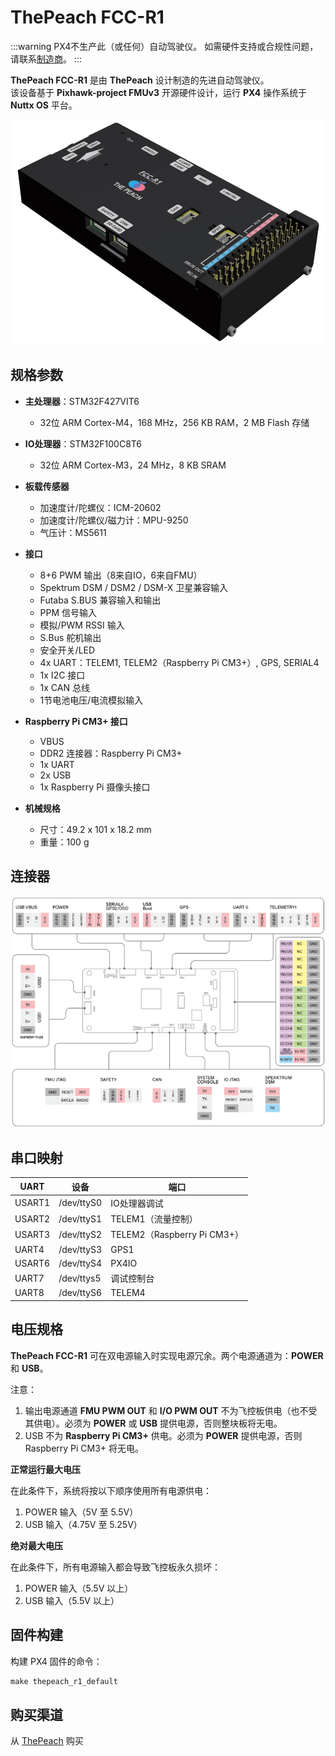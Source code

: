 # ThePeach FCC-R1

:::warning
PX4不生产此（或任何）自动驾驶仪。
如需硬件支持或合规性问题，请联系[制造商](https://thepeach.kr/)。
:::

**ThePeach FCC-R1** 是由 **ThePeach** 设计制造的先进自动驾驶仪。  
该设备基于 **Pixhawk-project FMUv3** 开源硬件设计，运行 **PX4** 操作系统于 **Nuttx OS** 平台。

![ThePeach_R1](../../assets/flight_controller/thepeach_r1/main.png)

## 规格参数

- **主处理器**：STM32F427VIT6  
  - 32位 ARM Cortex-M4，168 MHz，256 KB RAM，2 MB Flash 存储

- **IO处理器**：STM32F100C8T6  
  - 32位 ARM Cortex-M3，24 MHz，8 KB SRAM

- **板载传感器**  
  - 加速度计/陀螺仪：ICM-20602  
  - 加速度计/陀螺仪/磁力计：MPU-9250  
  - 气压计：MS5611

- **接口**  
  - 8+6 PWM 输出（8来自IO，6来自FMU）  
  - Spektrum DSM / DSM2 / DSM-X 卫星兼容输入  
  - Futaba S.BUS 兼容输入和输出  
  - PPM 信号输入  
  - 模拟/PWM RSSI 输入  
  - S.Bus 舵机输出  
  - 安全开关/LED  
  - 4x UART：TELEM1, TELEM2（Raspberry Pi CM3+）, GPS, SERIAL4  
  - 1x I2C 接口  
  - 1x CAN 总线  
  - 1节电池电压/电流模拟输入

- **Raspberry Pi CM3+ 接口**  
  - VBUS  
  - DDR2 连接器：Raspberry Pi CM3+  
  - 1x UART  
  - 2x USB  
  - 1x Raspberry Pi 摄像头接口

- **机械规格**  
  - 尺寸：49.2 x 101 x 18.2 mm  
  - 重量：100 g

## 连接器

![pinmap_top](../../assets/flight_controller/thepeach_r1/pinmap.png)

## 串口映射

| UART   | 设备        | 端口                         |
| ------ | ----------- | ---------------------------- |
| USART1 | /dev/ttyS0  | IO处理器调试                 |
| USART2 | /dev/ttyS1  | TELEM1（流量控制）           |
| USART3 | /dev/ttyS2  | TELEM2（Raspberry Pi CM3+）  |
| UART4  | /dev/ttyS3  | GPS1                         |
| USART6 | /dev/ttyS4  | PX4IO                        |
| UART7  | /dev/ttys5  | 调试控制台                   |
| UART8  | /dev/ttyS6  | TELEM4                       |

## 电压规格

**ThePeach FCC-R1** 可在双电源输入时实现电源冗余。两个电源通道为：**POWER** 和 **USB**。

注意：
1. 输出电源通道 **FMU PWM OUT** 和 **I/O PWM OUT** 不为飞控板供电（也不受其供电）。必须为 **POWER** 或 **USB** 提供电源，否则整块板将无电。
2. USB 不为 **Raspberry Pi CM3+** 供电。必须为 **POWER** 提供电源，否则 Raspberry Pi CM3+ 将无电。

**正常运行最大电压**

在此条件下，系统将按以下顺序使用所有电源供电：
1. POWER 输入（5V 至 5.5V）
2. USB 输入（4.75V 至 5.25V）

**绝对最大电压**

在此条件下，所有电源输入都会导致飞控板永久损坏：
1. POWER 输入（5.5V 以上）
2. USB 输入（5.5V 以上）

## 固件构建

构建 PX4 固件的命令：

```jsx
make thepeach_r1_default
```

## 购买渠道

从 [ThePeach](http://thepeach.shop/) 购买